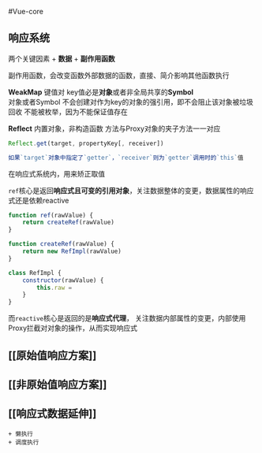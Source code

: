 #Vue-core 
## 响应系统

两个关键因素
	+ **数据**
	+ **副作用函数**

副作用函数，会改变函数外部数据的函数，直接、简介影响其他函数执行


**WeakMap**
键值对 
key值必是**对象**或者非全局共享的**Symbol**  
对象或者Symbol
不会创建对作为key的对象的强引用，即不会阻止该对象被垃圾回收
不能被枚举，因为不能保证值存在

**Reflect**
内置对象，非构造函数
方法与Proxy对象的夹子方法一一对应

```js
Reflect.get(target, propertyKey[, receiver])

如果`target`对象中指定了`getter`，`receiver`则为`getter`调用时的`this`值
```

在响应式系统内，用来矫正取值



`ref`核心是返回**响应式且可变的引用对象**，关注数据整体的变更，数据属性的响应式还是依赖reactive

```js
function ref(rawValue) {
	return createRef(rawValue)
}

function createRef(rawValue) {
	return new RefImpl(rawValue)
}

class RefImpl {
	constructor(rawValue) {
		this.raw = 
	}
}
```

而`reactive`核心是返回的是**响应式代理**， 关注数据内部属性的变更，内部使用Proxy拦截对对象的操作，从而实现响应式






## [[原始值响应方案]]
## [[非原始值响应方案]]
## [[响应式数据延伸]]
	+ 懒执行
	+ 调度执行